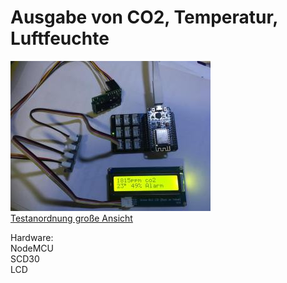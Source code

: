 # Ausgabe von CO2, Temperatur, Luftfeuchte


![Testanordnung](assets/SCD30+LCD_Ausgabe_CO+Temp+Humidity_320.jpg)  
[Testanordnung große Ansicht](assets/SCD30+LCD_Ausgabe_CO+Temp+Humidity.jpg)


Hardware:  
NodeMCU    
SCD30  
LCD  
